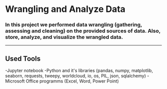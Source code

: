 # Wrangling and Analyze Data

### In this project we performed data wrangling (gathering, assessing and cleaning) on the provided sources of data. Also, store, analyze, and visualize the wrangled data.

****
## Used Tools
-Jupyter notebook
-Python and it's libraries (pandas, numpy, matplotlib, seaborn, requests, tweepy, worldcloud, io, os, PIL, json, sqlalchemy)
-Microsoft Office programms (Excel, Word, Power Point)

